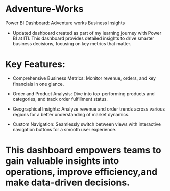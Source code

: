 # Adventure-Works
 Power BI Dashboard: Adventure works Business Insights 

  - Updated dashboard created as part of my learning journey with Power BI at ITI. 
  This dashboard provides detailed insights to drive smarter business decisions, focusing on key metrics that matter.

 # Key Features:

  - Comprehensive Business Metrics: Monitor revenue, orders, and key financials in one glance.

  - Order and Product Analysis: Dive into top-performing products and categories, and track order fulfillment status.

  - Geographical Insights: Analyze revenue and order trends across various regions for a better understanding of market dynamics.

  - Custom Navigation: Seamlessly switch between views with interactive navigation buttons for a smooth user experience.

# This dashboard empowers teams to gain valuable insights into operations, improve efficiency,and make data-driven decisions.
